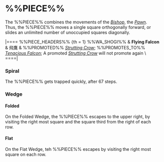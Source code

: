 # %%PIECE%%

The %%PIECE%% combines the movements of the [*Bishop*](bishop.html),
the [*Pawn*](pawn.html). Thus, the %%PIECE%% moves a single square
orthogonally forward, or slides an unlimited number of unoccupied
squares diagonally.

|====
%%PIECE_HEADERS%%
  {th = 1}  %%WA_SHOGI%%
&           **Flying Falcon** & &#x98DB;&#x9DF9;
&           %%PROMOTED%% [*Strutting Crow*](strutting_crow.html);
            %%PROMOTES_TO%% [*Tenacious Falcon*](tenacious_falcon.html);
            A promoted [*Strutting Crow*](strutting_crow.html) will
            not promote again \\
====|

### Spiral

The %%PIECE%% gets trapped quickly, after 67 steps.

### Wedge

#### Folded

On the Folded Wedge, the %%PIECE%% escapes to the upper right, by
visiting the right most square and the square third from the right of each row.

#### Flat

On the Flat Wedge, teh %%PIECE%% escapes by visiting the right most
square on each row.
